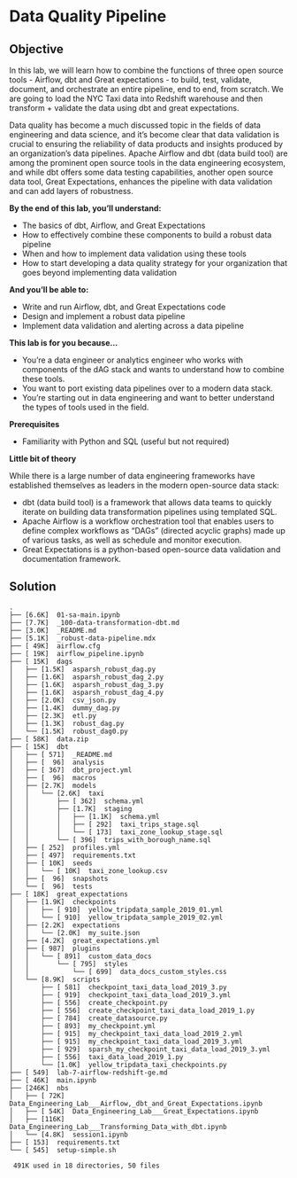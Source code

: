 # Data Quality Pipeline

## Objective

In this lab, we will learn how to combine the functions of three open source tools - Airflow, dbt and Great expectations - to build, test, validate, document, and orchestrate an entire pipeline, end to end, from scratch. We are going to load the NYC Taxi data into Redshift warehouse and then transform + validate the data using dbt and great expectations.

Data quality has become a much discussed topic in the fields of data engineering and data science, and it’s become clear that data validation is crucial to ensuring the reliability of data products and insights produced by an organization’s data pipelines. Apache Airflow and dbt (data build tool) are among the prominent open source tools in the data engineering ecosystem, and while dbt offers some data testing capabilities, another open source data tool, Great Expectations, enhances the pipeline with data validation and can add layers of robustness.

**By the end of this lab, you’ll understand:**

- The basics of dbt, Airflow, and Great Expectations
- How to effectively combine these components to build a robust data pipeline
- When and how to implement data validation using these tools
- How to start developing a data quality strategy for your organization that goes beyond implementing data validation

**And you’ll be able to:**

- Write and run Airflow, dbt, and Great Expectations code
- Design and implement a robust data pipeline
- Implement data validation and alerting across a data pipeline

**This lab is for you because…**

- You’re a data engineer or analytics engineer who works with components of the dAG stack and wants to understand how to combine these tools.
- You want to port existing data pipelines over to a modern data stack.
- You’re starting out in data engineering and want to better understand the types of tools used in the field.

**Prerequisites**

- Familiarity with Python and SQL (useful but not required)

**Little bit of theory**

While there is a large number of data engineering frameworks have established themselves as leaders in the modern open-source data stack:

- dbt (data build tool) is a framework that allows data teams to quickly iterate on building data transformation pipelines using templated SQL.
- Apache Airflow is a workflow orchestration tool that enables users to define complex workflows as “DAGs” (directed acyclic graphs) made up of various tasks, as well as schedule and monitor execution.
- Great Expectations is a python-based open-source data validation and documentation framework.

## Solution

```
.
├── [6.6K]  01-sa-main.ipynb
├── [7.7K]  _100-data-transformation-dbt.md
├── [3.0K]  _README.md
├── [5.1K]  _robust-data-pipeline.mdx
├── [ 49K]  airflow.cfg
├── [ 19K]  airflow_pipeline.ipynb
├── [ 15K]  dags
│   ├── [1.5K]  asparsh_robust_dag.py
│   ├── [1.6K]  asparsh_robust_dag_2.py
│   ├── [1.6K]  asparsh_robust_dag_3.py
│   ├── [1.6K]  asparsh_robust_dag_4.py
│   ├── [2.0K]  csv_json.py
│   ├── [1.4K]  dummy_dag.py
│   ├── [2.3K]  etl.py
│   ├── [1.3K]  robust_dag.py
│   └── [1.5K]  robust_dag0.py
├── [ 58K]  data.zip
├── [ 15K]  dbt
│   ├── [ 571]  _README.md
│   ├── [  96]  analysis
│   ├── [ 367]  dbt_project.yml
│   ├── [  96]  macros
│   ├── [2.7K]  models
│   │   └── [2.6K]  taxi
│   │       ├── [ 362]  schema.yml
│   │       ├── [1.7K]  staging
│   │       │   ├── [1.1K]  schema.yml
│   │       │   ├── [ 292]  taxi_trips_stage.sql
│   │       │   └── [ 173]  taxi_zone_lookup_stage.sql
│   │       └── [ 396]  trips_with_borough_name.sql
│   ├── [ 252]  profiles.yml
│   ├── [ 497]  requirements.txt
│   ├── [ 10K]  seeds
│   │   └── [ 10K]  taxi_zone_lookup.csv
│   ├── [  96]  snapshots
│   └── [  96]  tests
├── [ 18K]  great_expectations
│   ├── [1.9K]  checkpoints
│   │   ├── [ 910]  yellow_tripdata_sample_2019_01.yml
│   │   └── [ 910]  yellow_tripdata_sample_2019_02.yml
│   ├── [2.2K]  expectations
│   │   └── [2.0K]  my_suite.json
│   ├── [4.2K]  great_expectations.yml
│   ├── [ 987]  plugins
│   │   └── [ 891]  custom_data_docs
│   │       └── [ 795]  styles
│   │           └── [ 699]  data_docs_custom_styles.css
│   └── [8.9K]  scripts
│       ├── [ 581]  checkpoint_taxi_data_load_2019_3.py
│       ├── [ 919]  checkpoint_taxi_data_load_2019_3.yml
│       ├── [ 556]  create_checkpoint.py
│       ├── [ 556]  create_checkpoint_taxi_data_load_2019_1.py
│       ├── [ 784]  create_datasource.py
│       ├── [ 893]  my_checkpoint.yml
│       ├── [ 915]  my_checkpoint_taxi_data_load_2019_2.yml
│       ├── [ 915]  my_checkpoint_taxi_data_load_2019_3.yml
│       ├── [ 929]  sparsh_my_checkpoint_taxi_data_load_2019_3.yml
│       ├── [ 556]  taxi_data_load_2019_1.py
│       └── [1.0K]  yellow_tripdata_taxi_checkpoints.py
├── [ 549]  lab-7-airflow-redshift-ge.md
├── [ 46K]  main.ipynb
├── [246K]  nbs
│   ├── [ 72K]  Data_Engineering_Lab___Airflow,_dbt_and_Great_Expectations.ipynb
│   ├── [ 54K]  Data_Engineering_Lab___Great_Expectations.ipynb
│   ├── [116K]  Data_Engineering_Lab___Transforming_Data_with_dbt.ipynb
│   └── [4.8K]  session1.ipynb
├── [ 153]  requirements.txt
└── [ 545]  setup-simple.sh

 491K used in 18 directories, 50 files
```